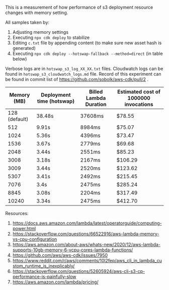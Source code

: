 This is a measurement of how performance of s3 deployment resource changes with memory setting.

All samples taken by:
1. Adjusting memory settings
2. Executing `npx cdk deploy` to stabilize
3. Editing `c.txt` file by appending content (to make sure new asset hash is generated)
4. Executing `npx cdk deploy --hotswap-fallback --method=direct` (in table below)

Verbose logs are in `hotswap_s3_log_XX_XX.txt` files.
Cloudwatch logs can be found in `hotswap_s3_cloudwatch_logs.md` file.
Record of this experiment can be found in commit list of https://github.com/sobolk/aws-cdk/pull/2 .

| Memory  (MB)  | Deployment time (hotswap) | Billed Lambda Duration | Estimated cost of 1000000 invocations |
|---------------|---------------------------|------------------------|---------------------------------------|
| 128 (default) | 38.48s                    | 37608ms                | $78.55                                |
| 512           | 9.91s                     | 8984ms                 | $75.07                                |
| 1024          | 5.36s                     | 4396ms                 | $73.47                                |
| 1536          | 3.67s                     | 2779ms                 | $69.68                                |
| 2048          | 3.44s                     | 2551ms                 | $85.23                                |
| 3008          | 3.18s                     | 2167ms                 | $106.29                               |
| 3009          | 3.44s                     | 2520ms                 | $123.62                               |
| 5307          | 3.41s                     | 2492ms                 | $215.45                               |
| 7076          | 3.4s                      | 2475ms                 | $285.24                               |
| 8845          | 3.08s                     | 2204ms                 | $317.49                               |
| 10240         | 3.34s                     | 2475ms                 | $412.70                               |


Resources:

1. https://docs.aws.amazon.com/lambda/latest/operatorguide/computing-power.html
2. https://stackoverflow.com/questions/66522916/aws-lambda-memory-vs-cpu-configuration
3. https://aws.amazon.com/about-aws/whats-new/2020/12/aws-lambda-supports-10gb-memory-6-vcpu-cores-lambda-functions/
4. https://github.com/aws/aws-cdk/issues/7950
5. https://www.reddit.com/r/aws/comments/10l2fep/aws_cli_in_lambda_custom_runtime_is_inexplicably/
6. https://stackoverflow.com/questions/52605924/aws-cli-s3-cp-performance-is-painfully-slow
7. https://aws.amazon.com/lambda/pricing/
